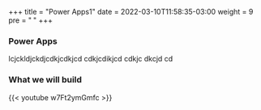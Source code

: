 +++
title = "Power Apps1"
date = 2022-03-10T11:58:35-03:00
weight = 9
pre = "<b> </b>"
+++

### Power Apps

lcjckldjckdjcdkjcdkjcd cdkjcdikjcd cdkjc dkcjd cd

### What we will build
{{< youtube w7Ft2ymGmfc >}}